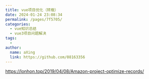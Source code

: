 ```yaml
---
title: vue项目优化（转载）
date: 2024-01-24 23:08:34
permalink: /pages/7f5705/
categories:
  - vue知识总结
  - vue3项目问题解决
tags:
  - 
author: 
  name: aXing
  link: https://github.com/08163356
---
```




https://lonhon.top/2019/04/08/Amazon-project-optimize-records/